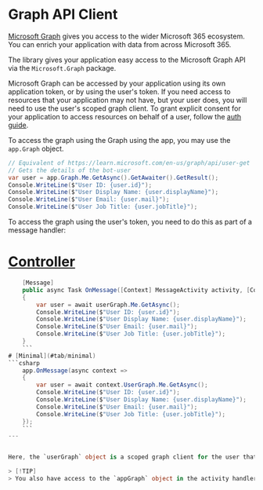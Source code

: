 # Graph API Client

[Microsoft Graph](https://docs.microsoft.com/en-us/graph/overview) gives you access to the wider Microsoft 365 ecosystem. You can enrich your application with data from across Microsoft 365.

The library gives your application easy access to the Microsoft Graph API via the `Microsoft.Graph` package.

Microsoft Graph can be accessed by your application using its own application token, or by using the user's token. If you need access to resources that your application may not have, but your user does, you will need to use the user's scoped graph client. To grant explicit consent for your application to access resources on behalf of a user, follow the [auth guide](../in-depth-guides/user-authentication).

To access the graph using the Graph using the app, you may use the `app.Graph` object. 

```csharp
// Equivalent of https://learn.microsoft.com/en-us/graph/api/user-get
// Gets the details of the bot-user
var user = app.Graph.Me.GetAsync().GetAwaiter().GetResult();
Console.WriteLine($"User ID: {user.id}");
Console.WriteLine($"User Display Name: {user.displayName}");
Console.WriteLine($"User Email: {user.mail}");
Console.WriteLine($"User Job Title: {user.jobTitle}");
```

To access the graph using the user's token, you need to do this as part of a message handler:


# [Controller](#tab/controller)
```csharp 
    [Message]
    public async Task OnMessage([Context] MessageActivity activity, [Context] GraphClient userGraph)
    {
        var user = await userGraph.Me.GetAsync();
        Console.WriteLine($"User ID: {user.id}");
        Console.WriteLine($"User Display Name: {user.displayName}");
        Console.WriteLine($"User Email: {user.mail}");
        Console.WriteLine($"User Job Title: {user.jobTitle}");
    }
    ```
# [Minimal](#tab/minimal)
```csharp 
    app.OnMessage(async context =>
    {
        var user = await context.UserGraph.Me.GetAsync();
        Console.WriteLine($"User ID: {user.id}");
        Console.WriteLine($"User Display Name: {user.displayName}");
        Console.WriteLine($"User Email: {user.mail}");
        Console.WriteLine($"User Job Title: {user.jobTitle}");
    });
    ```
---


Here, the `userGraph` object is a scoped graph client for the user that sent the message.

> [!TIP]
> You also have access to the `appGraph` object in the activity handler. This is equivalent to `app.Graph`.